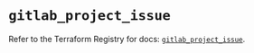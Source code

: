 # `gitlab_project_issue`

Refer to the Terraform Registry for docs: [`gitlab_project_issue`](https://registry.terraform.io/providers/gitlabhq/gitlab/18.4.1/docs/resources/project_issue).
